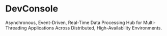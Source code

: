 # DevConsole
Asynchronous, Event-Driven, Real-Time Data Processing Hub for Multi-Threading Applications Across Distributed, High-Availability Environments.

